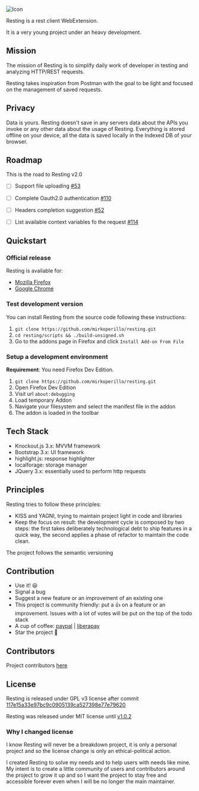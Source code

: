 ![Icon](src/icons/letter-r_64.png)

Resting is a rest client WebExtension.

It is a very young project under an heavy development.

## Mission
The mission of Resting is to simplify daily work of developer in testing and analyzing HTTP/REST requests.

Resting takes inspiration from Postman with the goal to be light and focused on the management of saved requests.

## Privacy
Data is yours.
Resting doesn't save in any servers data about the APIs you invoke or any other data about the usage of Resting.
Everything is stored offline on your device, all the data is saved locally in the Indexed DB of your browser.

## Roadmap
This is the road to Resting v2.0

- [ ] Support file uploading [#53](https://github.com/mirkoperillo/resting/issues/53)
- [ ] Complete Oauth2.0 authentication [#110](https://github.com/mirkoperillo/resting/issues/110)
- [ ] Headers completion suggestion [#52](https://github.com/mirkoperillo/resting/issues/52)
- [ ] List available context variables fo the request [#114](https://github.com/mirkoperillo/resting/issues/114)


## Quickstart

### Official release

Resting is available for:
* [Mozilla Firefox](https://addons.mozilla.org/en-US/firefox/addon/resting?src=external-github)
* [Google Chrome](https://chrome.google.com/webstore/detail/resting/egklacbpeeiooeclkpghepnohaidpeok?hl=en&authuser=0)

### Test development version 

You can install Resting from the source code following these instructions:

1. `git clone https://github.com/mirkoperillo/resting.git`
2. `cd resting/scripts && ./build-unsigned.sh`
3. Go to the addons page in Firefox and click `Install Add-on From File`

### Setup a development environment

**Requirement**: You need Firefox Dev Edition.

1. `git clone https://github.com/mirkoperillo/resting.git`
2. Open Firefox Dev Edition
3. Visit url `about:debugging`
4. Load temporary Addon
5. Navigate your filesystem and select the manifest file in the addon
6. The addon is loaded in the toolbar


## Tech Stack
* Knockout.js 3.x: MVVM framework
* Bootstrap 3.x: UI framework
* highlight.js: response highlighter
* localforage: storage manager
* JQuery 3.x:  essentially used to perform http requests

## Principles
Resting tries to follow these principles:
* KISS and YAGNI, trying to maintain project light in code and libraries
* Keep the focus on result: the development cycle is composed by two steps: the first takes deliberately technological debt to ship features in a quick way, the second applies a phase of refactor to maintain the code clean.

The project follows the semantic versioning

## Contribution

* Use it! :smiley:
* Signal a bug
* Suggest a new feature or an improvement of an existing one
* This project is community friendly: put a :+1: on a feature or an improvement. Issues with a lot of votes will be put on the top of the todo stack 
* A cup of coffee: [paypal](https://www.paypal.me/owlcodesw) | [liberapay](https://liberapay.com/mirkoperillo)
* Star the project :star2:

## Contributors

Project contributors [here](CONTRIBUTORS.md)

## License

Resting is released under GPL v3 license after commit [117e15a33e97bc9c0905139ca527398e77e79620](https://github.com/mirkoperillo/resting/commit/117e15a33e97bc9c0905139ca527398e77e79620)

Resting was released under MIT license until [v1.0.2](https://github.com/mirkoperillo/resting/releases/tag/1.0.2)

### Why I changed license

I know Resting will never be a breakdown project, it is only a personal project and so the license change is only an ethical-political action.

I created Resting to solve my needs and to help users with needs like mine. My intent is to create a little community of users and contributors around the project to grow it up and so I want the project to stay free and accessible forever even when I will be no longer the main maintainer.
